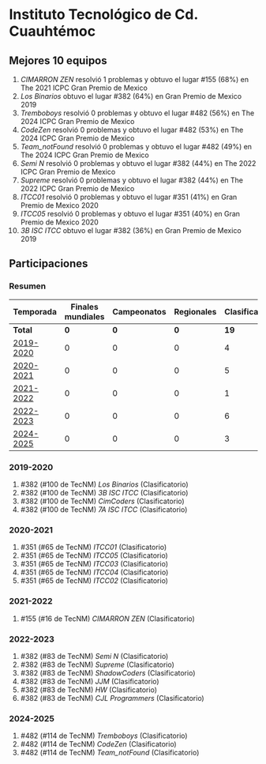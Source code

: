 # Instituto Tecnológico de Cd. Cuauhtémoc

## Mejores 10 equipos

1. _CIMARRON  ZEN_ resolvió 1 problemas y obtuvo el lugar #155 (68%) en The 2021 ICPC Gran Premio de Mexico
1. _Los Binarios_ obtuvo el lugar #382 (64%) en Gran Premio de Mexico 2019
1. _Tremboboys_ resolvió 0 problemas y obtuvo el lugar #482 (56%) en The 2024 ICPC Gran Premio de Mexico
1. _CodeZen_ resolvió 0 problemas y obtuvo el lugar #482 (53%) en The 2024 ICPC Gran Premio de Mexico
1. _Team_notFound_ resolvió 0 problemas y obtuvo el lugar #482 (49%) en The 2024 ICPC Gran Premio de Mexico
1. _Semi N_ resolvió 0 problemas y obtuvo el lugar #382 (44%) en The 2022 ICPC Gran Premio de Mexico
1. _Supreme_ resolvió 0 problemas y obtuvo el lugar #382 (44%) en The 2022 ICPC Gran Premio de Mexico
1. _ITCC01_ resolvió 0 problemas y obtuvo el lugar #351 (41%) en Gran Premio de Mexico 2020
1. _ITCC05_ resolvió 0 problemas y obtuvo el lugar #351 (40%) en Gran Premio de Mexico 2020
1. _3B ISC ITCC_ obtuvo el lugar #382 (36%) en Gran Premio de Mexico 2019

## Participaciones

### Resumen

| Temporada | Finales mundiales | Campeonatos | Regionales | Clasificatorios | Equipos |
| --- | --- | --- | --- | --- | --- |
| **Total** | **0** | **0** | **0** | **19** | **19** |
| [2019-2020](#2019-2020) | 0 | 0 | 0 | 4 | 4 |
| [2020-2021](#2020-2021) | 0 | 0 | 0 | 5 | 5 |
| [2021-2022](#2021-2022) | 0 | 0 | 0 | 1 | 1 |
| [2022-2023](#2022-2023) | 0 | 0 | 0 | 6 | 6 |
| [2024-2025](#2024-2025) | 0 | 0 | 0 | 3 | 3 |

### 2019-2020

1. #382 (#100 de TecNM) _Los Binarios_ (Clasificatorio)
1. #382 (#100 de TecNM) _3B ISC ITCC_ (Clasificatorio)
1. #382 (#100 de TecNM) _CimCoders_ (Clasificatorio)
1. #382 (#100 de TecNM) _7A ISC ITCC_ (Clasificatorio)

### 2020-2021

1. #351 (#65 de TecNM) _ITCC01_ (Clasificatorio)
1. #351 (#65 de TecNM) _ITCC05_ (Clasificatorio)
1. #351 (#65 de TecNM) _ITCC03_ (Clasificatorio)
1. #351 (#65 de TecNM) _ITCC04_ (Clasificatorio)
1. #351 (#65 de TecNM) _ITCC02_ (Clasificatorio)

### 2021-2022

1. #155 (#16 de TecNM) _CIMARRON  ZEN_ (Clasificatorio)

### 2022-2023

1. #382 (#83 de TecNM) _Semi N_ (Clasificatorio)
1. #382 (#83 de TecNM) _Supreme_ (Clasificatorio)
1. #382 (#83 de TecNM) _ShadowCoders_ (Clasificatorio)
1. #382 (#83 de TecNM) _JJM_ (Clasificatorio)
1. #382 (#83 de TecNM) _HW_ (Clasificatorio)
1. #382 (#83 de TecNM) _CJL Programmers_ (Clasificatorio)

### 2024-2025

1. #482 (#114 de TecNM) _Tremboboys_ (Clasificatorio)
1. #482 (#114 de TecNM) _CodeZen_ (Clasificatorio)
1. #482 (#114 de TecNM) _Team_notFound_ (Clasificatorio)



